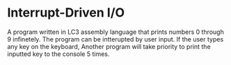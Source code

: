 # Interrupt-Driven I/O
A program written in LC3 assembly language that prints numbers 0 through 9 infinetely.
The program can be intterupted by user input. If the user types any key on the keyboard,
Another program will take priority to print the inputted key to the console 5 times.
